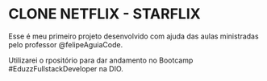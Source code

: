 # CLONE NETFLIX - STARFLIX

Esse é meu primeiro projeto desenvolvido com ajuda das aulas ministradas pelo professor @felipeAguiaCode.

Utilizarei o rpositório para dar andamento no Bootcamp #EduzzFullstackDeveloper na DIO.
